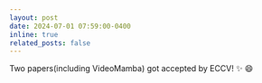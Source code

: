 ```yaml
---
layout: post
date: 2024-07-01 07:59:00-0400
inline: true
related_posts: false
---
```


Two papers(including VideoMamba) got accepted by ECCV! :sparkles: :smile:
